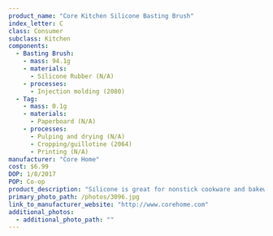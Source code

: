 ```yaml
---
product_name: "Core Kitchen Silicone Basting Brush"
index_letter: C
class: Consumer
subclass: Kitchen
components:
  - Basting Brush:
    - mass: 94.1g
    - materials:
      - Silicone Rubber (N/A)
    - processes:
      - Injection molding (2080)
  - Tag:
    - mass: 0.1g
    - materials:
      - Paperboard (N/A)
    - processes:
      - Pulping and drying (N/A)
      - Cropping/guillotine (2064)
      - Printing (N/A)
manufacturer: "Core Home"
cost: $6.99
DOP: 1/8/2017
POP: Co-op
product_description: "Silicone is great for nonstick cookware and bakeware and will not scratch the surface."
primary_photo_path: /photos/3096.jpg
link_to_manufacturer_website: "http://www.corehome.com"
additional_photos:
  - additional_photo_path: ""
---
```

